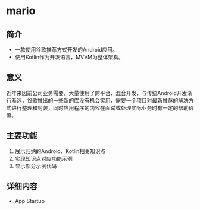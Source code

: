 # mario
## 简介
+ 一款使用谷歌推荐方式开发的Android应用。
+ 使用Kotlin作为开发语言，MVVM为整体架构。
## 意义
  
近年来因前公司业务需要，大量使用了跨平台、混合开发，与传统Android开发渐行渐远，谷歌推出的一些新的库没有机会实用，需要一个项目对最新推荐的解决方式进行整理和封装，同时应用程序的内容在面试或处理实际业务时有一定的帮助价值。

## 主要功能
  1. 展示归纳的Android、Kotlin相关知识点
  2. 实现知识点对应功能示例
  3. 显示部分示例代码
## 详细内容
+ App Startup
